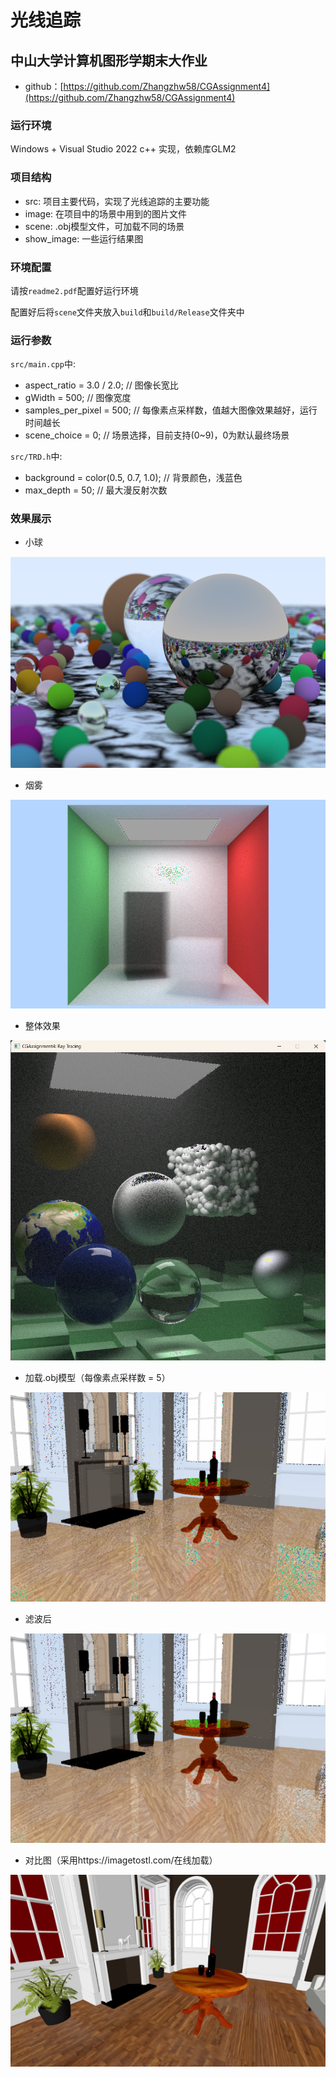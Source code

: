# 光线追踪
## 中山大学计算机图形学期末大作业

- github：[https://github.com/Zhangzhw58/CGAssignment4](https://github.com/Zhangzhw58/CGAssignment4)
### 运行环境

Windows + Visual Studio 2022
c++ 实现，依赖库GLM2

### 项目结构

- src: 项目主要代码，实现了光线追踪的主要功能
- image: 在项目中的场景中用到的图片文件
- scene: .obj模型文件，可加载不同的场景
- show_image: 一些运行结果图

### 环境配置

请按`readme2.pdf`配置好运行环境

配置好后将`scene`文件夹放入`build`和`build/Release`文件夹中

### 运行参数

`src/main.cpp`中:

- aspect_ratio = 3.0 / 2.0; // 图像长宽比
- gWidth = 500; // 图像宽度
- samples_per_pixel = 500;  // 每像素点采样数，值越大图像效果越好，运行时间越长
- scene_choice = 0; // 场景选择，目前支持(0~9)，0为默认最终场景

`src/TRD.h`中:

- background = color(0.5, 0.7, 1.0); // 背景颜色，浅蓝色
- max_depth = 50; // 最大漫反射次数

### 效果展示

- 小球

![](show_image/大理石纹理2.png)

- 烟雾

![](show_image/烟雾2.png)

- 整体效果

![](show_image/最终结果2.png)

- 加载.obj模型（每像素点采样数 = 5）

![](show_image/最终结果3.png)

- 滤波后

![](show_image/最终结果3_processed.jpg)

- 对比图（采用https://imagetostl.com/在线加载）

![](show_image/对比图.png)
